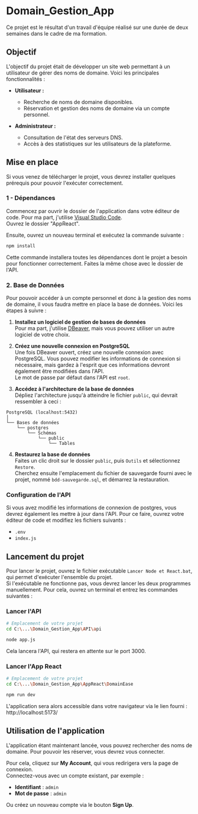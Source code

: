 # Domain_Gestion_App

Ce projet est le résultat d'un travail d'équipe réalisé sur une durée de deux semaines dans le cadre de ma formation.

## Objectif

L'objectif du projet était de développer un site web permettant à un utilisateur de gérer des noms de domaine. Voici les principales fonctionnalités :

- **Utilisateur :**
  - Recherche de noms de domaine disponibles.
  - Réservation et gestion des noms de domaine via un compte personnel.
  
- **Administrateur :**
  - Consultation de l'état des serveurs DNS.
  - Accès à des statistiques sur les utilisateurs de la plateforme.

## Mise en place

Si vous venez de télécharger le projet, vous devrez installer quelques prérequis pour pouvoir l'exécuter correctement.

### 1 - Dépendances

Commencez par ouvrir le dossier de l'application dans votre éditeur de code. Pour ma part, j'utilise [Visual Studio Code](https://code.visualstudio.com/Download).  
Ouvrez le dossier "AppReact".

Ensuite, ouvrez un nouveau terminal et exécutez la commande suivante :

```bash
npm install
```
Cette commande installera toutes les dépendances dont le projet a besoin pour fonctionner correctement. Faites la même chose avec le dossier de l'API.

### 2. Base de Données

Pour pouvoir accéder à un compte personnel et donc à la gestion des noms de domaine, il vous faudra mettre en place la base de données. Voici les étapes à suivre :

1. **Installez un logiciel de gestion de bases de données**  
   Pour ma part, j'utilise [DBeaver](https://dbeaver.io/download/), mais vous pouvez utiliser un autre logiciel de votre choix.

2. **Créez une nouvelle connexion en PostgreSQL**  
   Une fois DBeaver ouvert, créez une nouvelle connexion avec PostgreSQL. Vous pouvez modifier les informations de connexion si nécessaire, mais gardez à l'esprit que ces informations devront également être modifiées dans l'API.
   <br>Le mot de passe par défaut dans l'API est `root`.

4. **Accédez à l'architecture de la base de données**  
   Dépliez l'architecture jusqu'à atteindre le fichier `public`, qui devrait ressembler à ceci :

```
PostgreSQL (localhost:5432)
│
└── Bases de données
    └── postgres
        └── Schémas
            └── public
                └── Tables
```

4. **Restaurez la base de données**  
Faites un clic droit sur le dossier `public`, puis `Outils` et sélectionnez `Restore`.
<br>Cherchez ensuite l'emplacement du fichier de sauvegarde fourni avec le projet, nommé `bdd-sauvegarde.sql`, et démarrez la restauration.

### Configuration de l'API

Si vous avez modifié les informations de connexion de postgres, vous devrez également les mettre à jour dans l'API. Pour ce faire, ouvrez votre éditeur de code et modifiez les fichiers suivants :
- `.env`
- `index.js`

## Lancement du projet

Pour lancer le projet, ouvrez le fichier exécutable `Lancer Node et React.bat`, qui permet d'exécuter l'ensemble du projet.  
Si l'exécutable ne fonctionne pas, vous devrez lancer les deux programmes manuellement. Pour cela, ouvrez un terminal et entrez les commandes suivantes :

### Lancer l'API

```bash
# Emplacement de votre projet
cd C:\...\Domain_Gestion_App\API\api
```

```bash
node app.js
```

Cela lancera l'API, qui restera en attente sur le port 3000.

### Lancer l'App React

```bash
# Emplacement de votre projet
cd C:\...\Domain_Gestion_App\AppReact\DomainEase
```

```bash
npm run dev
```

L'application sera alors accessible dans votre navigateur via le lien fourni : http://localhost:5173/

## Utilisation de l'application

L'application étant maintenant lancée, vous pouvez rechercher des noms de domaine. Pour pouvoir les réserver, vous devrez vous connecter.

Pour cela, cliquez sur **My Account**, qui vous redirigera vers la page de connexion.  
Connectez-vous avec un compte existant, par exemple :

- **Identifiant** : `admin`
- **Mot de passe** : `admin`

Ou créez un nouveau compte via le bouton **Sign Up**.


